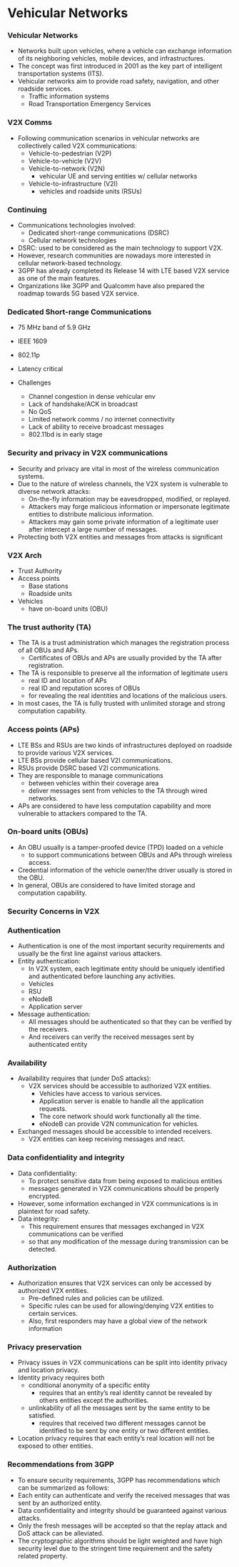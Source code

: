
# Vehicular Networks


### Vehicular Networks
- Networks built upon vehicles, where a vehicle can exchange information of its neighboring vehicles, mobile devices, and infrastructures.
- The concept was first introduced in 2001 as the key part of intelligent transportation systems (ITS).
- Vehicular networks aim to provide road safety, navigation, and other roadside services.
    - Traffic information systems
    - Road Transportation Emergency Services


### V2X Comms
- Following communication scenarios in vehicular networks are collectively called V2X communications:
    - Vehicle-to-pedestrian (V2P)
    - Vehicle-to-vehicle (V2V)
    - Vehicle-to-network (V2N)
        - vehicular UE and serving entities w/ cellular networks
    - Vehicle-to-infrastructure (V2I)
        - vehicles and roadside units (RSUs)

### Continuing
- Communications technologies involved:
    - Dedicated short-range communications (DSRC)
    - Cellular network technologies
- DSRC: used to be considered as the main technology to support V2X.
- However, research communities are nowadays more interested in cellular network-based technology.
- 3GPP has already completed its Release 14 with LTE based V2X service as one of the main features.
- Organizations like 3GPP and Qualcomm have also prepared the roadmap towards 5G based V2X service.



### Dedicated Short-range Communications
- 75 MHz band of 5.9 GHz
- IEEE 1609
- 802.11p
- Latency critical

- Challenges
    - Channel congestion in dense vehicular env
    - Lack of handshake/ACK in broadcast
    - No QoS
    - Limited network comms / no internet connectivity
    - Lack of ability to receive broadcast messages
    - 802.11bd is in early stage


### Security and privacy in V2X communications
- Security and privacy are vital in most of the wireless communication systems.
- Due to the nature of wireless channels, the V2X system is vulnerable to diverse network attacks:
    - On-the-fly information may be eavesdropped, modified, or replayed.
    - Attackers may forge malicious information or impersonate legitimate entities to distribute malicious information.
    - Attackers may gain some private information of a legitimate user after intercept a large number of messages.
- Protecting both V2X entities and messages from attacks is significant


### V2X Arch
- Trust Authority
- Access points
    - Base stations
    - Roadside units
- Vehicles 
    - have on-board units (OBU)


### The trust authority (TA)
- The TA is a trust administration which manages the registration process of all OBUs and APs.
    - Certificates of OBUs and APs are usually provided by the TA after registration.
- The TA is responsible to preserve all the information of legitimate users
    - real ID and location of APs
    - real ID and reputation scores of OBUs
    - for revealing the real identities and locations of the malicious users.
- In most cases, the TA is fully trusted with unlimited storage and strong computation capability.



### Access points (APs)
- LTE BSs and RSUs are two kinds of infrastructures deployed on roadside to provide various V2X services.
- LTE BSs provide cellular based V2I communications. 
- RSUs provide DSRC based V2I communications.
- They are responsible to manage communications
    - between vehicles within their coverage area
    - deliver messages sent from vehicles to the TA through wired networks.
- APs are considered to have less computation capability and more vulnerable to attackers compared to the TA.



### On-board units (OBUs)
- An OBU usually is a tamper-proofed device (TPD) loaded on a vehicle 
    - to support communications between OBUs and APs through wireless access.
- Credential information of the vehicle owner/the driver usually is stored in the OBU.
- In general, OBUs are considered to have limited storage and computation capability.



### Security Concerns in V2X


### Authentication
- Authentication is one of the most important security requirements and usually be the first line against various attackers.
- Entity authentication: 
    - In V2X system, each legitimate entity should be uniquely identified and authenticated before launching any activities.
    - Vehicles
    - RSU
    - eNodeB
    - Application server
- Message authentication: 
    - All messages should be authenticated so that they can be verified by the receivers. 
    - And receivers can verify the received messages sent by authenticated entity


### Availability
- Availability requires that (under DoS attacks):
    - V2X services should be accessible to authorized V2X entities.
        - Vehicles have access to various services.
        - Application server is enable to handle all the application requests.
        - The core network should work functionally all the time.
        - eNodeB can provide V2N communication for vehicles.
- Exchanged messages should be accessible to intended receivers.
    - V2X entities can keep receiving messages and react. 



### Data confidentiality and integrity
- Data confidentiality:
    - To protect sensitive data from being exposed to malicious entities
    - messages generated in V2X communications should be properly encrypted.
- However, some information exchanged in V2X communications is in plaintext for road safety.
- Data integrity:
    - This requirement ensures that messages exchanged in V2X communications can be verified 
    - so that any modification of the message during transmission can be detected.


### Authorization
- Authorization ensures that V2X services can only be accessed by authorized V2X entities.
    - Pre-defined rules and policies can be utilized.
    - Specific rules can be used for allowing/denying V2X entities to certain services.
    - Also, first responders may have a global view of the network information


### Privacy preservation
- Privacy issues in V2X communications can be split into identity privacy and location privacy.
- Identity privacy requires both
    - conditional anonymity of a specific entity
        - requires that an entity’s real identity cannot be revealed by others entities except the authorities.
    - unlinkability of all the messages sent by the same entity to be satisfied.
        - requires that received two different messages cannot be identified to be sent by one entity or two different entities.
- Location privacy requires that each entity’s real location will not be exposed to other entities.


### Recommendations from 3GPP
- To ensure security requirements, 3GPP has recommendations which can be summarized as follows:
- Each entity can authenticate and verify the received messages that was sent by an authorized entity.
- Data confidentiality and integrity should be guaranteed against various attacks.
- Only the fresh messages will be accepted so that the replay attack and DoS attack can be alleviated.
- The cryptographic algorithms should be light weighted and have high security level due to the stringent time requirement and the safety related property.




